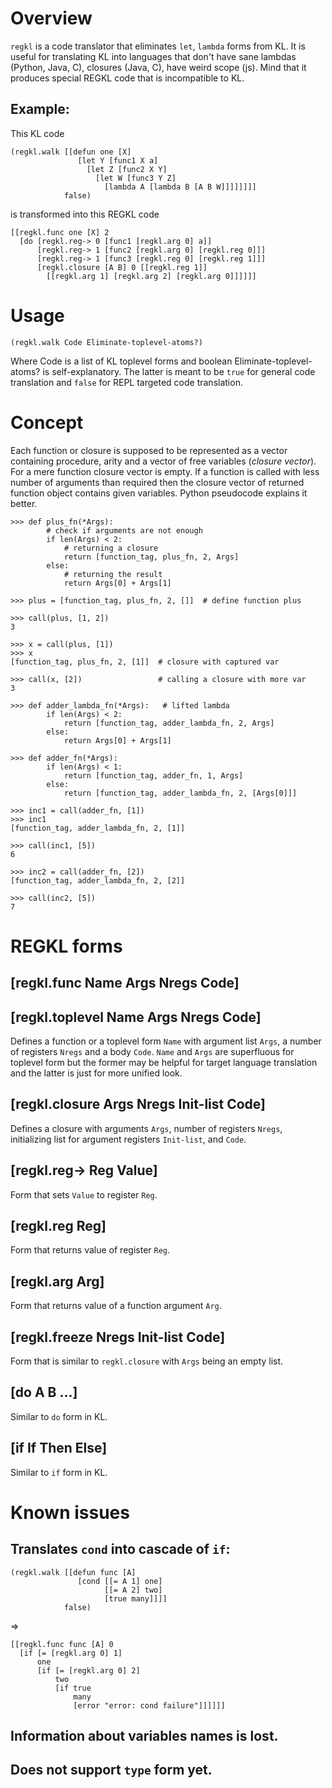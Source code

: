 # Overview

`regkl` is a code translator that eliminates `let`, `lambda` forms from KL. It
is useful for translating KL into languages that don't have sane lambdas
(Python, Java, C), closures (Java, C), have weird scope (js). Mind that it
produces special REGKL code that is incompatible to KL.

## Example:

This KL code


    (regkl.walk [[defun one [X]
                   [let Y [func1 X a]
                     [let Z [func2 X Y]
                       [let W [func3 Y Z]
                         [lambda A [lambda B [A B W]]]]]]]]
                false)


is transformed into this REGKL code

    [[regkl.func one [X] 2 
      [do [regkl.reg-> 0 [func1 [regkl.arg 0] a]]
          [regkl.reg-> 1 [func2 [regkl.arg 0] [regkl.reg 0]]]
          [regkl.reg-> 1 [func3 [regkl.reg 0] [regkl.reg 1]]]
          [regkl.closure [A B] 0 [[regkl.reg 1]]
            [[regkl.arg 1] [regkl.arg 2] [regkl.arg 0]]]]]]

# Usage

    (regkl.walk Code Eliminate-toplevel-atoms?)

Where Code is a list of KL toplevel forms and boolean
Eliminate-toplevel-atoms? is self-explanatory. The latter is meant to be
`true` for general code translation and `false` for REPL targeted code
translation.

# Concept

Each function or closure is supposed to be represented as a vector containing
procedure, arity and a vector of free variables (*closure vector*). For a mere
function closure vector is empty. If a function is called with less number
of arguments than required then the closure vector of returned function object
contains given variables. Python pseudocode explains it better.

    >>> def plus_fn(*Args):
            # check if arguments are not enough
            if len(Args) < 2:
                # returning a closure
                return [function_tag, plus_fn, 2, Args]
            else:
                # returning the result
                return Args[0] + Args[1]

    >>> plus = [function_tag, plus_fn, 2, []]  # define function plus

    >>> call(plus, [1, 2])
    3

    >>> x = call(plus, [1])
    >>> x
    [function_tag, plus_fn, 2, [1]]  # closure with captured var

    >>> call(x, [2])                 # calling a closure with more var
    3

    >>> def adder_lambda_fn(*Args):   # lifted lambda
            if len(Args) < 2:
                return [function_tag, adder_lambda_fn, 2, Args]
            else:
                return Args[0] + Args[1]

    >>> def adder_fn(*Args):
            if len(Args) < 1:
                return [function_tag, adder_fn, 1, Args]
            else:
                return [function_tag, adder_lambda_fn, 2, [Args[0]]]

    >>> inc1 = call(adder_fn, [1])
    >>> inc1
    [function_tag, adder_lambda_fn, 2, [1]]

    >>> call(inc1, [5])
    6

    >>> inc2 = call(adder_fn, [2])
    [function_tag, adder_lambda_fn, 2, [2]]

    >>> call(inc2, [5])
    7

# REGKL forms

## [regkl.func Name Args Nregs Code]
## [regkl.toplevel Name Args Nregs Code]

Defines a function or a toplevel form `Name` with argument list `Args`, a
number of registers `Nregs` and a body `Code`. `Name` and `Args` are
superfluous for toplevel form but the former may be helpful for target
language translation and the latter is just for more unified look.

## [regkl.closure Args Nregs Init-list Code]

Defines a closure with arguments `Args`, number of registers `Nregs`,
initializing list for argument registers `Init-list`, and `Code`.

## [regkl.reg-> Reg Value]

Form that sets `Value` to register `Reg`.

## [regkl.reg Reg]

Form that returns value of register `Reg`.

## [regkl.arg Arg]

Form that returns value of a function argument `Arg`.

## [regkl.freeze Nregs Init-list Code]

Form that is similar to `regkl.closure` with `Args` being an empty list.

## [do A B ...]

Similar to `do` form in KL.

## [if If Then Else]

Similar to `if` form in KL.

# Known issues

## Translates `cond` into cascade of `if`:

    (regkl.walk [[defun func [A]
                   [cond [[= A 1] one]
                         [[= A 2] two]
                         [true many]]]]
                false)

=>

    [[regkl.func func [A] 0 
      [if [= [regkl.arg 0] 1]
          one
          [if [= [regkl.arg 0] 2]
              two
              [if true
                  many
                  [error "error: cond failure"]]]]]]

## Information about variables names is lost.
## Does not support `type` form yet.
